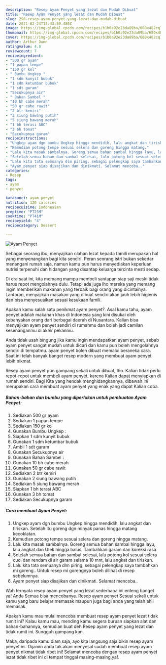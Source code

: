```yaml
---
description: "Resep Ayam Penyet yang lezat dan Mudah Dibuat"
title: "Resep Ayam Penyet yang lezat dan Mudah Dibuat"
slug: 298-resep-ayam-penyet-yang-lezat-dan-mudah-dibuat
date: 2021-02-24T15:43:59.480Z
image: https://img-global.cpcdn.com/recipes/b1b0a92e23da89ba/680x482cq70/ayam-penyet-foto-resep-utama.jpg
thumbnail: https://img-global.cpcdn.com/recipes/b1b0a92e23da89ba/680x482cq70/ayam-penyet-foto-resep-utama.jpg
cover: https://img-global.cpcdn.com/recipes/b1b0a92e23da89ba/680x482cq70/ayam-penyet-foto-resep-utama.jpg
author: Arthur Dunn
ratingvalue: 4.8
reviewcount: 7
recipeingredient:
- "500 gr ayam"
- "1 papan tempe"
- "150 gr kol"
- " Bumbu Ungkep "
- "1 sdm kunyit bubuk"
- "1 sdm ketumbar bubuk"
- "1 sdt garam"
- "Secukupnya air"
- " Bahan Sambel "
- "10 bh cabe merah"
- "50 gr cabe rawit"
- "2 btr kemiri"
- "2 siung bawang putih"
- "5 siung bawang merah"
- "1 bh terasi ABC"
- "3 bh tomat"
- "Secukupnya garam"
recipeinstructions:
- "Ungkep ayam dgn bumbu Ungkep hingga mendidih, lalu angkat dan tiriskan. Setelah itu goreng dgn minyak panas hingga matang kecoklatan."
- "Kemudian potong tempe sesuai selera dan goreng hingga matang."
- "Lalu kita masak sambalnya. Goreng semua bahan sambal hingga layu, lalu angkat dan Ulek hingga halus. Tambahkan garam dan koreksi rasa."
- "Setelah semua bahan dan sambal selesai, lalu potong kol sesuai selera cuci dan rendam di air garam selama 10 mnt, lalu angkat dan tiriskan."
- "Lalu kita tata semuanya dlm piring, sebagai pelengkap saya tambahkan mi goreng.. Untuk resep mi gorengnya boleh dilihat di resep sebelumnya."
- "Ayam penyet siap disajikan dan dinikmati. Selamat mencoba.."
categories:
- Resep
tags:
- ayam
- penyet

katakunci: ayam penyet 
nutrition: 120 calories
recipecuisine: Indonesian
preptime: "PT23M"
cooktime: "PT41M"
recipeyield: "4"
recipecategory: Dessert

---
```



![Ayam Penyet](https://img-global.cpcdn.com/recipes/b1b0a92e23da89ba/680x482cq70/ayam-penyet-foto-resep-utama.jpg)

Sebagai seorang ibu, menyajikan olahan lezat kepada famili merupakan hal yang menyenangkan bagi kita sendiri. Peran seorang istri bukan sekedar menangani rumah saja, namun kamu pun harus menyediakan keperluan nutrisi terpenuhi dan hidangan yang disantap keluarga tercinta mesti sedap.

Di era  saat ini, kita memang mampu membeli santapan siap saji meski tidak harus repot mengolahnya dulu. Tetapi ada juga lho mereka yang memang ingin memberikan makanan yang terbaik bagi orang yang dicintainya. Lantaran, menyajikan masakan yang dibuat sendiri akan jauh lebih higienis dan bisa menyesuaikan sesuai kesukaan famili. 



Apakah kamu salah satu penikmat ayam penyet?. Asal kamu tahu, ayam penyet adalah makanan khas di Indonesia yang kini disukai oleh kebanyakan orang dari berbagai daerah di Nusantara. Kalian bisa menyajikan ayam penyet sendiri di rumahmu dan boleh jadi camilan kesenanganmu di akhir pekanmu.

Anda tidak usah bingung jika kamu ingin mendapatkan ayam penyet, sebab ayam penyet sangat mudah untuk dicari dan kamu pun boleh mengolahnya sendiri di tempatmu. ayam penyet boleh dibuat memalui beraneka cara. Saat ini telah banyak banget resep modern yang membuat ayam penyet lebih nikmat.

Resep ayam penyet pun gampang sekali untuk dibuat, lho. Kalian tidak perlu repot-repot untuk membeli ayam penyet, karena Kalian dapat menyiapkan di rumah sendiri. Bagi Kita yang hendak menghidangkannya, dibawah ini merupakan cara membuat ayam penyet yang enak yang dapat Kalian coba.

<!--inarticleads1-->

##### Bahan-bahan dan bumbu yang diperlukan untuk pembuatan Ayam Penyet:

1. Sediakan 500 gr ayam
1. Sediakan 1 papan tempe
1. Sediakan 150 gr kol
1. Gunakan  Bumbu Ungkep :
1. Siapkan 1 sdm kunyit bubuk
1. Gunakan 1 sdm ketumbar bubuk
1. Ambil 1 sdt garam
1. Gunakan Secukupnya air
1. Gunakan  Bahan Sambel :
1. Gunakan 10 bh cabe merah
1. Gunakan 50 gr cabe rawit
1. Sediakan 2 btr kemiri
1. Gunakan 2 siung bawang putih
1. Sediakan 5 siung bawang merah
1. Siapkan 1 bh terasi ABC
1. Gunakan 3 bh tomat
1. Sediakan Secukupnya garam




<!--inarticleads2-->

##### Cara membuat Ayam Penyet:

1. Ungkep ayam dgn bumbu Ungkep hingga mendidih, lalu angkat dan tiriskan. Setelah itu goreng dgn minyak panas hingga matang kecoklatan.
1. Kemudian potong tempe sesuai selera dan goreng hingga matang.
1. Lalu kita masak sambalnya. Goreng semua bahan sambal hingga layu, lalu angkat dan Ulek hingga halus. Tambahkan garam dan koreksi rasa.
1. Setelah semua bahan dan sambal selesai, lalu potong kol sesuai selera cuci dan rendam di air garam selama 10 mnt, lalu angkat dan tiriskan.
1. Lalu kita tata semuanya dlm piring, sebagai pelengkap saya tambahkan mi goreng.. Untuk resep mi gorengnya boleh dilihat di resep sebelumnya.
1. Ayam penyet siap disajikan dan dinikmati. Selamat mencoba..




Wah ternyata resep ayam penyet yang lezat sederhana ini enteng banget ya! Anda Semua bisa mencobanya. Resep ayam penyet Sesuai sekali untuk kamu yang baru belajar memasak maupun juga bagi anda yang telah ahli memasak.

Apakah kamu mau mulai mencoba membuat resep ayam penyet lezat tidak rumit ini? Kalau kamu mau, mending kamu segera buruan siapkan alat dan bahan-bahannya, kemudian buat deh Resep ayam penyet yang lezat dan tidak rumit ini. Sungguh gampang kan. 

Maka, daripada kamu diam saja, ayo kita langsung saja bikin resep ayam penyet ini. Dijamin anda tak akan menyesal sudah membuat resep ayam penyet nikmat tidak ribet ini! Selamat mencoba dengan resep ayam penyet lezat tidak ribet ini di tempat tinggal masing-masing,ya!.

